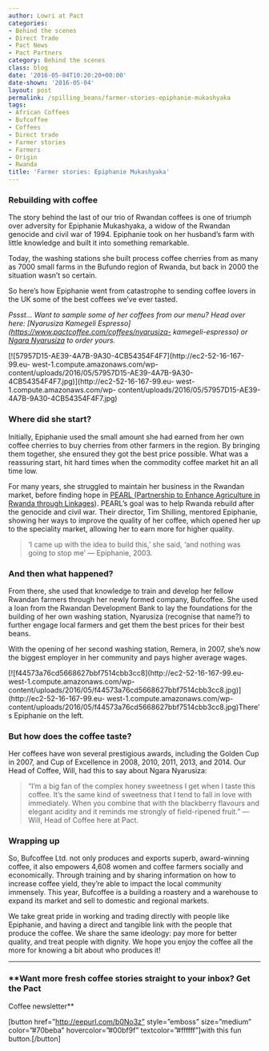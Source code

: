 ```yaml
---
author: Lowri at Pact
categories:
- Behind the scenes
- Direct Trade
- Pact News
- Pact Partners
category: Behind the scenes
class: blog
date: '2016-05-04T10:20:20+00:00'
date-shown: '2016-05-04'
layout: post
permalink: /spilling_beans/farmer-stories-epiphanie-mukashyaka
tags:
- African Coffees
- Bufcoffee
- Coffees
- Direct trade
- Farmer stories
- Farmers
- Origin
- Rwanda
title: 'Farmer stories: Epiphanie Mukashyaka'
---
```


### Rebuilding with coffee

The story behind the last of our trio of Rwandan coffees is one of triumph
over adversity for Epiphanie Mukashyaka, a widow of the Rwandan genocide and
civil war of 1994. Epiphanie took on her husband’s farm with little knowledge
and built it into something remarkable.

Today, the washing stations she built process coffee cherries from as many as
7000 small farms in the Bufundo region of Rwanda, but back in 2000 the
situation wasn’t so certain.

So here’s how Epiphanie went from catastrophe to sending coffee lovers in the
UK some of the best coffees we’ve ever tasted.

_Pssst… Want to sample some of her coffees from our menu? Head over here:_
_[Nyarusiza Kamegeli Espresso](https://www.pactcoffee.com/coffees/nyarusiza-
kamegeli-espresso) or [Ngara
Nyarusiza](https://www.pactcoffee.com/coffees/ngara-nyarusiza) to order
yours._

[![57957D15-AE39-4A7B-9A30-4CB54354F4F7](http://ec2-52-16-167-99.eu-
west-1.compute.amazonaws.com/wp-
content/uploads/2016/05/57957D15-AE39-4A7B-9A30-4CB54354F4F7.jpg)](http://ec2-52-16-167-99.eu-
west-1.compute.amazonaws.com/wp-
content/uploads/2016/05/57957D15-AE39-4A7B-9A30-4CB54354F4F7.jpg)

### Where did she start?

Initially, Epiphanie used the small amount she had earned from her own coffee
cherries to buy cherries from other farmers in the region. By bringing them
together, she ensured they got the best price possible. What was a reassuring
start, hit hard times when the commodity coffee market hit an all time low.

For many years, she struggled to maintain her business in the Rwandan market,
before finding hope in [PEARL (Partnership to Enhance Agriculture in Rwanda
through
Linkages](https://en.wikipedia.org/wiki/Partnership_for_Enhancing_Agriculture_in_Rwanda_through_Linkages)).
PEARL’s goal was to help Rwanda rebuild after the genocide and civil war.
Their director, Tim Shilling, mentored Epiphanie, showing her ways to improve
the quality of her coffee, which opened her up to the speciality market,
allowing her to earn more for higher quality.

> ‘I came up with the idea to build this,’ she said, ‘and nothing was going to
stop me’ — Epiphanie, 2003.

### And then what happened?

From there, she used that knowledge to train and develop her fellow Rwandan
farmers through her newly formed company, Bufcoffee. She used a loan from the
Rwandan Development Bank to lay the foundations for the building of her own
washing station, Nyarusiza (recognise that name?) to further engage local
farmers and get them the best prices for their best beans.

With the opening of her second washing station, Remera, in 2007, she’s now the
biggest employer in her community and pays higher average wages.

[![f44573a76cd5668627bbf7514cbb3cc8](http://ec2-52-16-167-99.eu-
west-1.compute.amazonaws.com/wp-
content/uploads/2016/05/f44573a76cd5668627bbf7514cbb3cc8.jpg)](http://ec2-52-16-167-99.eu-
west-1.compute.amazonaws.com/wp-
content/uploads/2016/05/f44573a76cd5668627bbf7514cbb3cc8.jpg)There’s Epiphanie
on the left.

### But how does the coffee taste?

Her coffees have won several prestigious awards, including the Golden Cup in
2007, and Cup of Excellence in 2008, 2010, 2011, 2013, and 2014. Our Head of
Coffee, Will, had this to say about Ngara Nyarusiza:

> “I’m a big fan of the complex honey sweetness I get when I taste this
coffee. It’s the same kind of sweetness that I tend to fall in love with
immediately. When you combine that with the blackberry flavours and elegant
acidity and it reminds me strongly of field-ripened fruit.” —Will, Head of
Coffee here at Pact.

### Wrapping up

So, Bufcoffee Ltd. not only produces and exports superb, award-winning coffee,
it also empowers 4,608 women and coffee farmers socially and economically.
Through training and by sharing information on how to increase coffee yield,
they’re able to impact the local community immensely. This year, Bufcoffee is
a building a roastery and a warehouse to expand its market and sell to
domestic and regional markets.

We take great pride in working and trading directly with people like
Epiphanie, and having a direct and tangible link with the people that produce
the coffee. We share the same ideology: pay more for better quality, and treat
people with dignity. We hope you enjoy the coffee all the more for knowing a
bit about who produces it!

* * *

### **Want more fresh coffee stories straight to your inbox? Get the Pact
Coffee newsletter**

[button href=”http://eepurl.com/b0No3z” style=”emboss” size=”medium”
color=”#70beba” hovercolor=”#00bf9f” textcolor=”#ffffff”]with this fun
button.[/button]